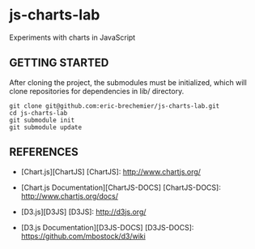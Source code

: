 js-charts-lab
=============

Experiments with charts in JavaScript

GETTING STARTED
---------------

After cloning the project, the submodules must be initialized,
which will clone repositories for dependencies in lib/ directory.

    git clone git@github.com:eric-brechemier/js-charts-lab.git
    cd js-charts-lab
    git submodule init
    git submodule update

REFERENCES
----------

* [Chart.js][ChartJS]
[ChartJS]: http://www.chartjs.org/

* [Chart.js Documentation][ChartJS-DOCS]
[ChartJS-DOCS]: http://www.chartjs.org/docs/

* [D3.js][D3JS]
[D3JS]: http://d3js.org/

* [D3.js Documentation][D3JS-DOCS]
[D3JS-DOCS]: https://github.com/mbostock/d3/wiki
